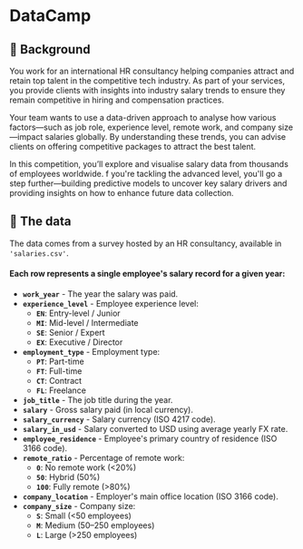 # DataCamp
## 📖 Background
You work for an international HR consultancy helping companies attract and retain top talent in the competitive tech industry. As part of your services, you provide clients with insights into industry salary trends to ensure they remain competitive in hiring and compensation practices.

Your team wants to use a data-driven approach to analyse how various factors—such as job role, experience level, remote work, and company size—impact salaries globally. By understanding these trends, you can advise clients on offering competitive packages to attract the best talent.

In this competition, you’ll explore and visualise salary data from thousands of employees worldwide. f you're tackling the advanced level, you'll go a step further—building predictive models to uncover key salary drivers and providing insights on how to enhance future data collection.


## 💾 The data

The data comes from a survey hosted by an HR consultancy, available in `'salaries.csv'`.

#### Each row represents a single employee's salary record for a given year:
- **`work_year`** - The year the salary was paid.  
- **`experience_level`** - Employee experience level:  
  - **`EN`**: Entry-level / Junior  
  - **`MI`**: Mid-level / Intermediate  
  - **`SE`**: Senior / Expert  
  - **`EX`**: Executive / Director  
- **`employment_type`** - Employment type:  
  - **`PT`**: Part-time  
  - **`FT`**: Full-time  
  - **`CT`**: Contract  
  - **`FL`**: Freelance  
- **`job_title`** - The job title during the year.  
- **`salary`** - Gross salary paid (in local currency).  
- **`salary_currency`** - Salary currency (ISO 4217 code).  
- **`salary_in_usd`** - Salary converted to USD using average yearly FX rate.  
- **`employee_residence`** - Employee's primary country of residence (ISO 3166 code).  
- **`remote_ratio`** - Percentage of remote work:  
  - **`0`**: No remote work (<20%)  
  - **`50`**: Hybrid (50%)  
  - **`100`**: Fully remote (>80%)  
- **`company_location`** - Employer's main office location (ISO 3166 code).  
- **`company_size`** - Company size:  
  - **`S`**: Small (<50 employees)  
  - **`M`**: Medium (50–250 employees)  
  - **`L`**: Large (>250 employees)  
